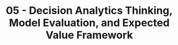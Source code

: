 ---
title: 05 - Decision Analytics Thinking, Model Evaluation, and Expected Value Framework
slides: 14-Decision Analytics Thinking.pptx
readings:
    - Provost & Fawcett -- Chapter 7
    - Provost & Fawcett -- Chapter 11
---
